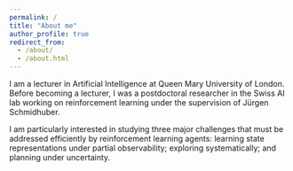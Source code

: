 ```yaml
---
permalink: /
title: "About me"
author_profile: true
redirect_from: 
  - /about/
  - /about.html
---
```


I am a lecturer in Artificial Intelligence at Queen Mary University of London. Before becoming a lecturer, I was a postdoctoral researcher in the Swiss AI lab working on reinforcement learning under the supervision of Jürgen Schmidhuber.

I am particularly interested in studying three major challenges that must be addressed efficiently by reinforcement learning agents: learning state representations under partial observability; exploring systematically; and planning under uncertainty.
